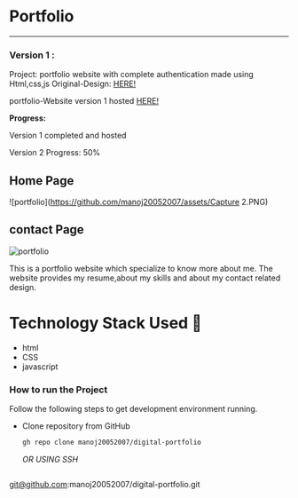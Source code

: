 
# Portfolio 

-----
### Version 1 : 
Project: portfolio website with complete authentication made using Html,css,js
Original-Design: [HERE!](https://github.com/manoj20052007/digital-portfolio.git)

portfolio-Website version 1 hosted [HERE!](https://github.com/manoj20052007/digital-portfolio.git)

**Progress:**

Version 1 completed and hosted

Version 2 Progress: 50%


## Home Page
![portfolio](https://github.com/manoj20052007/assets/Capture 2.PNG)

## contact Page
![portfolio](https://github.com/manoj20052007/assets/Capture2.PNG)

This is a portfolio website which specialize to know more about me. The website provides my resume,about my skills and about my contact related design.


# Technology Stack Used 🌟
* html
* CSS
* javascript


### How to run the Project

Follow the following steps to get development environment running.

* Clone repository from GitHub

  ```bash
  gh repo clone manoj20052007/digital-portfolio
  ```

   _OR USING SSH_

  ```bash
 git@github.com:manoj20052007/digital-portfolio.git
  ```
